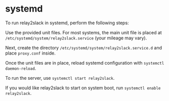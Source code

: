 systemd
=======

To run relay2slack in systemd, perform the following steps:

Use the provided unit files. For most systems, the main unit file is placed at `/etc/systemd/system/relay2slack.service` (your mileage may vary).

Next, create the directory `/etc/systemd/system/relay2slack.service.d` and place `proxy.conf` inside.

Once the unit files are in place, reload systemd configuration with `systemctl daemon-reload`.

To run the server, use `systemctl start relay2slack`.

If you would like relay2slack to start on system boot, run `systemctl enable relay2slack`.
